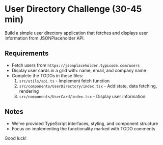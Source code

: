 # User Directory Challenge (30-45 min)

Build a simple user directory application that fetches and displays user information from JSONPlaceholder API.

## Requirements
- Fetch users from `https://jsonplaceholder.typicode.com/users`
- Display user cards in a grid with: name, email, and company name
- Complete the TODOs in these files:
  1. `src/utils/api.ts` - Implement fetch function
  2. `src/components/UserDirectory/index.tsx` - Add state, data fetching, rendering
  3. `src/components/UserCard/index.tsx` - Display user information

## Notes
- We've provided TypeScript interfaces, styling, and component structure
- Focus on implementing the functionality marked with TODO comments

Good luck! 
